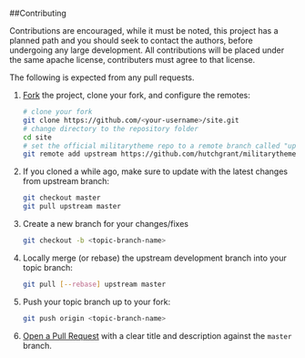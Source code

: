 ##Contributing

Contributions are encouraged, while it must be noted, this project has a planned path and you should seek to contact the authors, before undergoing any large development.  All contributions will be placed under the same apache license, contributers must agree to that license.

The following is expected from any pull requests.

1. [Fork](http://help.github.com/fork-a-repo/) the project, clone your fork,
   and configure the remotes:

   ```bash
   # clone your fork
   git clone https://github.com/<your-username>/site.git
   # change directory to the repository folder
   cd site
   # set the official militarytheme repo to a remote branch called "upstream"
   git remote add upstream https://github.com/hutchgrant/militarytheme.git
   ```

2. If you cloned a while ago, make sure to update with the latest changes from upstream branch:

   ```bash
   git checkout master
   git pull upstream master
   ```

3. Create a new branch for your changes/fixes

   ```bash
   git checkout -b <topic-branch-name>
   ```

4. Locally merge (or rebase) the upstream development branch into your topic branch:

   ```bash
   git pull [--rebase] upstream master
   ```

6. Push your topic branch up to your fork:

   ```bash
   git push origin <topic-branch-name>
   ```

7. [Open a Pull Request](https://help.github.com/articles/using-pull-requests/)
    with a clear title and description against the `master` branch.

